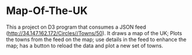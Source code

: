 # Map-Of-The-UK
This a project on D3 program that consumes a JSON feed (http://34.147.162.172/Circles//Towns/50). It draws a map of the UK; Plots the towns from the feed on the map; use details in the feed to enhance the map; has a button to reload the data and plot a new set of towns.
